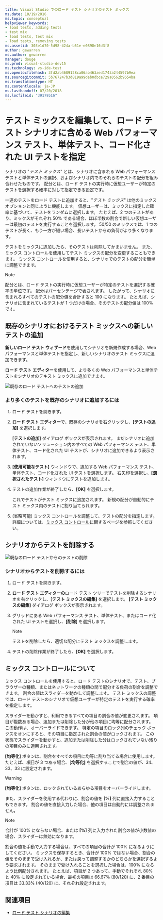 ```yaml
---
title: Visual Studio でのロード テスト シナリオのテスト ミックス
ms.date: 10/19/2016
ms.topic: conceptual
helpviewer_keywords:
- load tests, adding tests
- test mix
- load tests, test mix
- load tests, removing tests
ms.assetid: 303e1d70-5d98-424a-b51e-e0898e16d3f8
author: gewarren
ms.author: gewarren
manager: douge
ms.prod: visual-studio-dev15
ms.technology: vs-ide-test
ms.openlocfilehash: 3fd2ab4689128ca06ab463aed1743a244597b9ea
ms.sourcegitcommit: 5b767247b3d819a99deb0dbce729a0562b9654ba
ms.translationtype: HT
ms.contentlocale: ja-JP
ms.lasthandoff: 07/20/2018
ms.locfileid: "39179516"
---
```

# <a name="edit-the-test-mix-to-specify-which-web-performance-unit-and-coded-ui-tests-to-include-in-a-load-test-scenario"></a>テスト ミックスを編集して、ロード テスト シナリオに含める Web パフォーマンス テスト、単体テスト、コード化された UI テストを指定

シナリオの "*テスト ミックス*" とは、シナリオに含まれる Web パフォーマンス テストと単体テストの選択、およびシナリオ内でのそれらのテストの配分を組み合わせたものです。 配分とは、ロード テストの実行時に仮想ユーザーが特定のテストを選択する確率に対して指定できる設定です。

 一連のテストをロード テストに追加すると、"*テスト ミックス*" は他のミックス オプションと同じように機能します。 仮想ユーザーは、ミックスに指定した確率に基づいて、テストをランダムに選択します。 たとえば、2 つのテストがあり、ミックスがそれぞれ 50% である場合、ほぼ半数の割合で新しい仮想ユーザーは最初のテストを実行することを選択します。 50/50 のミックスでは、1 つのテストが長く、もう一方が短い場合、長いテストからの負荷がより多くなります。

 テストをミックスに追加したら、そのテストは削除してかまいません。 また、ミックス コントロールを使用してテスト ミックスの配分を変更することもできます。 ミックス コントロールを使用すると、シナリオでのテストの配分を簡単に調整できます。

> [!NOTE]
> 配分とは、ロード テストの実行時に仮想ユーザーが特定のテストを選択する確率の単位です。 配分はパーセンテージで表されます。 したがって、シナリオに含まれるすべてのテストの配分値を合計すると 100 になります。 たとえば、シナリオに含まれているテストが 1 つだけの場合、そのテストの配分値は 100% です。

## <a name="add-new-tests-to-a-test-mix-in-an-existing-scenario"></a>既存のシナリオにおけるテスト ミックスへの新しいテストの追加

**新しいロード テスト ウィザード**を使用してシナリオを新規作成する場合、Web パフォーマンスと単体テストを指定し、新しいシナリオのテスト ミックスに追加できます。

**ロード テスト エディター**を使用して、より多くの Web パフォーマンスと単体テストをシナリオのテキスト ミックスに追加できます。

![既存のロード テストへのテストの追加](../test/media/ltest_addingtests.png)

### <a name="to-add-more-tests-to-an-existing-scenario"></a>より多くのテストを既存のシナリオに追加するには

1.  ロード テストを開きます。

2.  **ロード テスト エディター**で、既存のシナリオを右クリックし、**[テストの追加]** を選択します。

     **[テストの追加]** ダイアログ ボックスが表示されます。 まだシナリオに追加されていないソリューション内のすべての Web パフォーマンス テスト、単体テスト、コード化された UI テストが、シナリオに追加できるよう表示されます。

3.  **[使用可能なテスト]** ウィンドウで、追加する Web パフォーマンス テスト、単体テスト、コード化された UI テストを選択します。 右矢印を選択し、**[選択されたテスト]** ウィンドウにテストを追加します。

4.  テストの追加作業が終了したら、**[OK]** を選択します。

     これでテストがテスト ミックスに追加されます。 新規の配分が自動的にテスト ミックス内のテストに割り当てられます。

5.  (省略可能) ミックス コントロールを調整して、テストの配分を指定します。 詳細については、[ミックス コントロール](../test/edit-the-test-mix-to-specify-which-web-browsers-types-in-a-load-test-scenario.md)に関するページを参照してください。

##  <a name="remove-tests-from-a-scenario"></a>シナリオからテストを削除する
 ![既存のロード テストからのテストの削除](../test/media/ltest_removetest.png)

### <a name="to-remove-tests-from-a-scenario"></a>シナリオからテストを削除するには

1.  ロード テストを開きます。

2.  **ロード テスト エディターの**ロード テスト ツリーでテストを削除するシナリオを右クリックし、**[テスト ミックスの編集]** を選択します。 **[テスト ミックスの編集]** ダイアログ ボックスが表示されます。

3.  グリッドにある Web パフォーマンス テスト、単体テスト、またはコード化された UI テストを選択し、**[削除]** を選択します。

    > [!NOTE]
    > テストを削除したら、適切な配分にテスト ミックスを調整します。

4.  テストの削除作業が終了したら、**[OK]** を選択します。

##  <a name="EditingTestMixAboutMixControl"></a> ミックス コントロールについて
 ミックス コントロールを使用すると、ロード テストのシナリオで、テスト、ブラウザーの種類、またはネットワークの種類の間で配分する負荷の割合を調整できます。 割合の値はスライダーを動かして調整します。 テスト ミックスの調整では、ロード テストのシナリオで仮想ユーザーが特定のテストを実行する確率を指定します。

 スライダーを動かすと、利用できるすべての項目の割合の値が変更されます。 項目が複数ある場合、追加または削除した分が他の項目に均等に配分されます。 この動作は、オーバーライドできます。 特定の項目のロック列のチェック ボックスをオンにすると、その項目に指定された割合の値がロックされます。 この状態でスライダーを動かすと、追加または削除した分はロックされていない残りの項目のみに適用されます。

 **[均等化]** ボタンは、割合をすべての項目に均等に割り当てる場合に使用します。 たとえば、項目が 3 つある場合、**[均等化]** を選択することで割合の値が、34、33、33 に設定されます。

> [!WARNING]
> **[均等化]** ボタンは、ロックされているあらゆる項目をオーバーライドします。


 また、スライダーを使用する代わりに、割合の値を **[%]** 列に直接入力することもできます。 割合の値を直接入力した場合、他の項目は自動的には調整されません。

> [!NOTE]
> 合計が 100% にならない場合、または **[%]** 列に入力された割合の値が小数値の場合、スライダーは無効になります。


 割合の値を手動で入力する場合は、すべての項目の合計が 100% になるようにしてください。 ミックスを保存するとき、合計が 100% ではない場合、割合の値をそのままで受け入れるか、または戻って調整するかのどちらかを選択するよう要求されます。 そのままで受け入れることを選択した場合は、100% になるよう比例配分されます。  たとえば、項目が 2 つあって、手動でそれぞれ 80% と 40% に設定されている場合、最初の項目は 66.67% (80/120) に、2 番目の項目は 33.33% (40/120) に、それぞれ設定されます。

## <a name="see-also"></a>関連項目

- [ロード テスト シナリオの編集](../test/edit-load-test-scenarios.md)